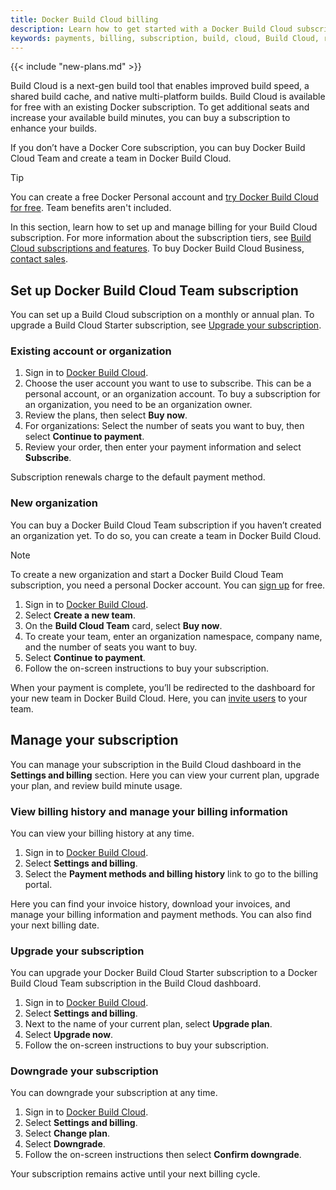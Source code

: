 ```yaml
---
title: Docker Build Cloud billing
description: Learn how to get started with a Docker Build Cloud subscription.
keywords: payments, billing, subscription, build, cloud, Build Cloud, remote builder, buy docker build cloud
---
```


{{< include "new-plans.md" >}}

Build Cloud is a next-gen build tool that enables improved build speed, a shared build cache, and native multi-platform builds. Build Cloud is available for free with an existing Docker subscription. To get additional seats and increase your available build minutes, you can buy a subscription to enhance your builds.

If you don’t have a Docker Core subscription, you can buy Docker Build Cloud Team and create a team in Docker Build Cloud.

> [!TIP]
>
> You can create a free Docker Personal account and [try Docker Build Cloud for free](/subscription/build-cloud/build-details#docker-personal). Team benefits aren't included.

In this section, learn how to set up and manage billing for your Build Cloud subscription. For more information about the subscription tiers, see [Build Cloud subscriptions and features](/subscription/build-cloud/build-details). To buy Docker Build Cloud Business, [contact sales](https://www.docker.com/products/build-cloud/#contact_sales).

## Set up Docker Build Cloud Team subscription

You can set up a Build Cloud subscription on a monthly or annual plan. To upgrade a Build Cloud Starter subscription, see [Upgrade your subscription](#upgrade-your-subscription).

### Existing account or organization

1. Sign in to [Docker Build Cloud](https://build.docker.com/).
2. Choose the user account you want to use to subscribe. This can be a personal account, or an organization account. To buy a subscription for an organization, you need to be an organization owner.
3. Review the plans, then select **Buy now**.
4. For organizations: Select the number of seats you want to buy, then select **Continue to payment**.
5. Review your order, then enter your payment information and select **Subscribe**.

Subscription renewals charge to the default payment method.

### New organization

You can buy a Docker Build Cloud Team subscription if you haven’t created an organization yet. To do so, you can create a team in Docker Build Cloud.

> [!NOTE]
>
> To create a new organization and start a Docker Build Cloud Team subscription, you need a personal Docker account. You can [sign up](https://hub.docker.com/signup) for free.

1. Sign in to [Docker Build Cloud](https://build.docker.com/).
2. Select **Create a new team**.
3. On the **Build Cloud Team** card, select **Buy now**.
4. To create your team, enter an organization namespace, company name, and the number of seats you want to buy.
5. Select **Continue to payment**.
6. Follow the on-screen instructions to buy your subscription.

When your payment is complete, you’ll be redirected to the dashboard for your new team in Docker Build Cloud. Here, you can [invite users](/subscription/build-cloud/manage-seats/) to your team.

## Manage your subscription

You can manage your subscription in the Build Cloud dashboard in the **Settings and billing** section. Here you can view your current plan, upgrade your plan, and review build minute usage.

### View billing history and manage your billing information

You can view your billing history at any time.

1. Sign in to [Docker Build Cloud](https://build.docker.com/).
2. Select **Settings and billing**.
3. Select the **Payment methods and billing history** link to go to the billing portal.

Here you can find your invoice history, download your invoices, and manage your billing information and payment methods. You can also find your next billing date.

### Upgrade your subscription

You can upgrade your Docker Build Cloud Starter subscription to a Docker Build Cloud Team subscription in the Build Cloud dashboard.

1. Sign in to [Docker Build Cloud](https://build.docker.com/).
2. Select **Settings and billing**.
3. Next to the name of your current plan, select **Upgrade plan**.
4. Select **Upgrade now**.
5. Follow the on-screen instructions to buy your subscription.

### Downgrade your subscription

You can downgrade your subscription at any time.

1. Sign in to [Docker Build Cloud](https://build.docker.com/).
2. Select **Settings and billing**.
3. Select **Change plan**.
4. Select **Downgrade**.
5. Follow the on-screen instructions then select **Confirm downgrade**.

Your subscription remains active until your next billing cycle.

